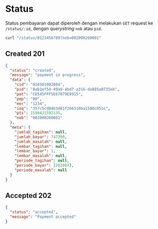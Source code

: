 # Status

Status pembayaran dapat diperoleh dengan melakukan `GET` request ke `/status/:id`, dengan _querystring_  `nob` atau `pid`.

```bash
curl "/status/0123456789?nob=002008260001"
```

## Created 201

```json
{
  "status": "created",
  "message": "payment in progress",
  "data": {
    "cid": "010101002004",
    "pid": "8ab1ef54-49a9-4bd7-a316-da885a0735eb",
    "pat": "CD545FFF5E67079E8915",
    "pop": "00",
    "mer": "1234",
    "inq": "357c5cd84b3d81f266310ba1588c051c",
    "pts": 1598431592135,
    "nob": "002008260001"
  },
  "meta": {
    "jumlah_tagihan": null,
    "jumlah_bayar": 747300,
    "jumlah_masalah": null,
    "lembar_tagihan": null,
    "lembar_bayar": 1,
    "lembar_masalah": null,
    "periode_tagihan": null,
    "periode_bayar": [202007],
    "periode_masalah": null
  }
}
```

## Accepted 202

```json
{
  "status": "accepted",
  "message": "Payment accepted"
}
```
